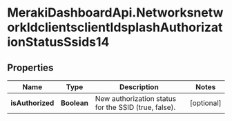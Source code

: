 # MerakiDashboardApi.NetworksnetworkIdclientsclientIdsplashAuthorizationStatusSsids14

## Properties
Name | Type | Description | Notes
------------ | ------------- | ------------- | -------------
**isAuthorized** | **Boolean** | New authorization status for the SSID (true, false). | [optional] 
